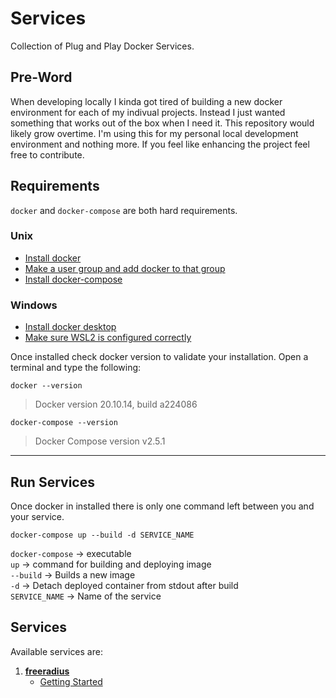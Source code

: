 # Services
Collection of Plug and Play Docker Services.

## Pre-Word
When developing locally I kinda got tired of building a new docker environment for each of my indivual projects. Instead
I just wanted something that works out of the box when I need it. This repository would likely grow overtime. I'm using
this for my personal local development environment and nothing more. If you feel like enhancing the project feel free
to contribute.

## Requirements

`docker` and `docker-compose` are both hard requirements.

### Unix
- [Install docker](https://docs.docker.com/engine/install/debian/)
- [Make a user group and add docker to that group](https://docs.docker.com/engine/install/linux-postinstall/)
- [Install docker-compose](https://docs.docker.com/compose/install/)

### Windows
- [Install docker desktop](https://docs.docker.com/desktop/windows/install/)
- [Make sure WSL2 is configured correctly](https://docs.microsoft.com/en-us/windows/wsl/install-manual#step-4---download-the-linux-kernel-update-package)

Once installed check docker version to validate your installation. Open a terminal and type the following:
```
docker --version
```
> Docker version 20.10.14, build a224086

```
docker-compose --version
```
> Docker Compose version v2.5.1

------------------------------------------------------------------------------------------------------------------------

## Run Services
Once docker in installed there is only one command left between you and your service.
```
docker-compose up --build -d SERVICE_NAME
```

`docker-compose` -> executable \
`up` -> command for building and deploying image \
`--build` -> Builds a new image \
`-d` -> Detach deployed container from stdout after build \
`SERVICE_NAME` -> Name of the service

## Services
Available services are:
1. **[freeradius](https://github.com/0x78f1935/Services/blob/master/docs/freeradius/index.md)**
    - [Getting Started](https://github.com/0x78f1935/Services/blob/master/docs/freeradius/getting_started.md)
